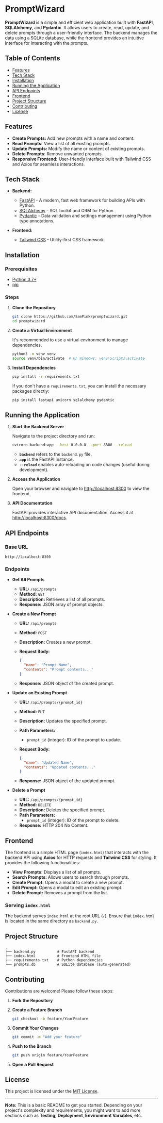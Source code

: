 # PromptWizard

**PromptWizard** is a simple and efficient web application built with **FastAPI**, **SQLAlchemy**, and **Pydantic**. It allows users to create, read, update, and delete prompts through a user-friendly interface. The backend manages the data using a SQLite database, while the frontend provides an intuitive interface for interacting with the prompts.

## Table of Contents

- [Features](#features)
- [Tech Stack](#tech-stack)
- [Installation](#installation)
- [Running the Application](#running-the-application)
- [API Endpoints](#api-endpoints)
- [Frontend](#frontend)
- [Project Structure](#project-structure)
- [Contributing](#contributing)
- [License](#license)

## Features

- **Create Prompts:** Add new prompts with a name and content.
- **Read Prompts:** View a list of all existing prompts.
- **Update Prompts:** Modify the name or content of existing prompts.
- **Delete Prompts:** Remove unwanted prompts.
- **Responsive Frontend:** User-friendly interface built with Tailwind CSS and Axios for seamless interactions.

## Tech Stack

- **Backend:**
  - [FastAPI](https://fastapi.tiangolo.com/) - A modern, fast web framework for building APIs with Python.
  - [SQLAlchemy](https://www.sqlalchemy.org/) - SQL toolkit and ORM for Python.
  - [Pydantic](https://pydantic-docs.helpmanual.io/) - Data validation and settings management using Python type annotations.
  
- **Frontend:**
  - [Tailwind CSS](https://tailwindcss.com/) - Utility-first CSS framework.

## Installation

### Prerequisites

- [Python 3.7+](https://www.python.org/downloads/)
- [pip](https://pip.pypa.io/en/stable/installation/)

### Steps

1. **Clone the Repository**

   ```bash
   git clone https://github.com/SamPink/promptwizard.git
   cd promptwizard
   ```

2. **Create a Virtual Environment**

   It's recommended to use a virtual environment to manage dependencies.

   ```bash
   python3 -m venv venv
   source venv/bin/activate  # On Windows: venv\Scripts\activate
   ```

3. **Install Dependencies**

   ```bash
   pip install -r requirements.txt
   ```

   If you don't have a `requirements.txt`, you can install the necessary packages directly:

   ```bash
   pip install fastapi uvicorn sqlalchemy pydantic
   ```

## Running the Application

1. **Start the Backend Server**

   Navigate to the project directory and run:

   ```bash
   uvicorn backend:app --host 0.0.0.0 --port 8300 --reload
   ```

   - **`backend`** refers to the `backend.py` file.
   - **`app`** is the FastAPI instance.
   - **`--reload`** enables auto-reloading on code changes (useful during development).

2. **Access the Application**

   Open your browser and navigate to [http://localhost:8300](http://localhost:8300) to view the frontend.

3. **API Documentation**

   FastAPI provides interactive API documentation. Access it at [http://localhost:8300/docs](http://localhost:8300/docs).

## API Endpoints

### Base URL

```
http://localhost:8300
```

### Endpoints

- **Get All Prompts**

  - **URL:** `/api/prompts`
  - **Method:** `GET`
  - **Description:** Retrieves a list of all prompts.
  - **Response:** JSON array of prompt objects.

- **Create a New Prompt**

  - **URL:** `/api/prompts`
  - **Method:** `POST`
  - **Description:** Creates a new prompt.
  - **Request Body:**

    ```json
    {
      "name": "Prompt Name",
      "contents": "Prompt contents..."
    }
    ```

  - **Response:** JSON object of the created prompt.

- **Update an Existing Prompt**

  - **URL:** `/api/prompts/{prompt_id}`
  - **Method:** `PUT`
  - **Description:** Updates the specified prompt.
  - **Path Parameters:**
    - `prompt_id` (integer): ID of the prompt to update.
  - **Request Body:**

    ```json
    {
      "name": "Updated Name",
      "contents": "Updated contents..."
    }
    ```

  - **Response:** JSON object of the updated prompt.

- **Delete a Prompt**

  - **URL:** `/api/prompts/{prompt_id}`
  - **Method:** `DELETE`
  - **Description:** Deletes the specified prompt.
  - **Path Parameters:**
    - `prompt_id` (integer): ID of the prompt to delete.
  - **Response:** HTTP 204 No Content.

## Frontend

The frontend is a simple HTML page (`index.html`) that interacts with the backend API using **Axios** for HTTP requests and **Tailwind CSS** for styling. It provides the following functionalities:

- **View Prompts:** Displays a list of all prompts.
- **Search Prompts:** Allows users to search through prompts.
- **Create Prompt:** Opens a modal to create a new prompt.
- **Edit Prompt:** Opens a modal to edit an existing prompt.
- **Delete Prompt:** Removes a prompt from the list.

### Serving `index.html`

The backend serves `index.html` at the root URL (`/`). Ensure that `index.html` is located in the same directory as `backend.py`.

## Project Structure

```
.
├── backend.py          # FastAPI backend
├── index.html          # Frontend HTML file
├── requirements.txt    # Python dependencies
└── prompts.db          # SQLite database (auto-generated)
```

## Contributing

Contributions are welcome! Please follow these steps:

1. **Fork the Repository**

2. **Create a Feature Branch**

   ```bash
   git checkout -b feature/YourFeature
   ```

3. **Commit Your Changes**

   ```bash
   git commit -m "Add your feature"
   ```

4. **Push to the Branch**

   ```bash
   git push origin feature/YourFeature
   ```

5. **Open a Pull Request**

## License

This project is licensed under the [MIT License](LICENSE).

---

**Note:** This is a basic README to get you started. Depending on your project's complexity and requirements, you might want to add more sections such as **Testing**, **Deployment**, **Environment Variables**, etc.